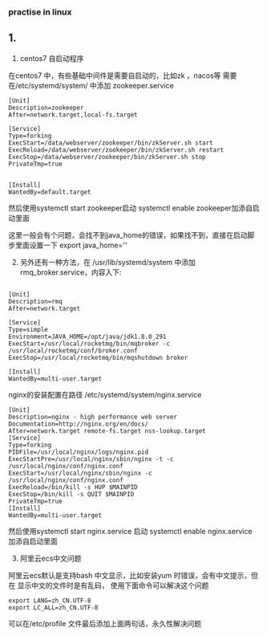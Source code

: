 ### practise in linux


## 1.


1. centos7 自启动程序

在centos7 中，有些基础中间件是需要自启动的，比如zk ，nacos等
需要在/etc/systemd/system/ 中添加 zookeeper.service

```
[Unit]
Description=zookeeper
After=network.target,local-fs.target

[Service]
Type=forking
ExecStart=/data/webserver/zookeeper/bin/zkServer.sh start
ExecReload=/data/webserver/zookeeper/bin/zkServer.sh restart
ExecStop=/data/webserver/zookeeper/bin/zkServer.sh stop
PrivateTmp=true


[Install]
WantedBy=default.target

```
然后使用systemctl start zookeeper启动
systemctl enable zookeeper加添自启动里面

这里一般会有个问题，会找不到java_home的错误，如果找不到，直接在启动脚步里面设置一下 export java_home=''



2. 另外还有一种方法，在 /usr/lib/systemd/system 中添加 rmq_broker.service，内容入下:

```

[Unit]
Description=rmq
After=network.target

[Service]
Type=simple
Environment=JAVA_HOME=/opt/java/jdk1.8.0_291
ExecStart=/usr/local/rocketmq/bin/mqbroker -c /usr/local/rocketmq/conf/broker.conf
ExecStop=/usr/local/rocketmq/bin/mqshutdown broker

[Install]
WantedBy=multi-user.target

```

nginx的安装配置在路径 /etc/systemd/system/nginx.service

```
[Unit]
Description=nginx - high performance web server
Documentation=http://nginx.org/en/docs/
After=network.target remote-fs.target nss-lookup.target
[Service]
Type=forking
PIDFile=/usr/local/nginx/logs/nginx.pid
ExecStartPre=/usr/local/nginx/sbin/nginx -t -c /usr/local/nginx/conf/nginx.conf
ExecStart=/usr/local/nginx/sbin/nginx -c /usr/local/nginx/conf/nginx.conf
ExecReload=/bin/kill -s HUP $MAINPID
ExecStop=/bin/kill -s QUIT $MAINPID
PrivateTmp=true
[Install]
WantedBy=multi-user.target

```
然后使用systemctl start nginx.service 启动
systemctl enable nginx.service 加添自启动里面


3. 阿里云ecs中文问题

阿里云ecs默认是支持bash 中文显示，比如安装yum 时错误，会有中文提示，但在 显示中文的文件时是有乱码，
使用下面命令可以解决这个问题

```
export LANG=zh_CN.UTF-8
export LC_ALL=zh_CN.UTF-8

```

可以在/etc/profile 文件最后添加上面两句话，永久性解决问题
